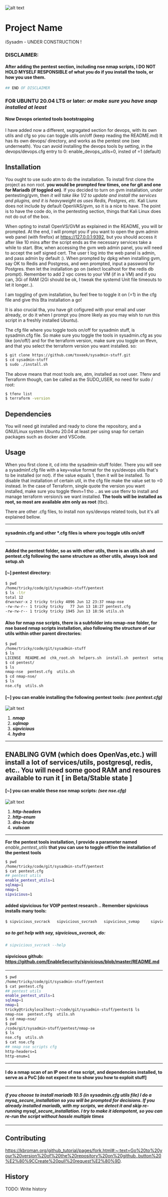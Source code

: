 ![alt text](https://cdn.wccftech.com/wp-content/uploads/2015/09/First_Assault_group_shot_1442394288.png)


# Project Name

iSysadm - UNDER CONSTRUCTION !

### DISCLAIMER:
#### After adding the pentest section, including nse nmap scripts, I DO NOT HOLD MYSELF RESPONSIBLE of what you do if you install the tools, or how you use them.
```bash
## END OF DISCLAIMER
```

### FOR UBUNTU 20.04 LTS or later: *or make sure you have snap installed at least*

#### Now Devops oriented tools bootstrapping
I have added now a different, segragated section for devops, with its own utils and cfg so you can toggle utils on/off (keep reading the README.md)
It has its own devops/ directory, and works as the pentest one (see underneath). You can avoid installing the devops tools by setting, in the devops/devops.cfg entry to 0: enable_devops_utils=0, insted of =1 (default)

## Installation
You ought to use sudo atm to do the installation.
To install first clone the project as non root. **you would be prompted few times, one for git and one for Mariadb (if toggled on)**. If you decided to turn on gvm installation, under pentesting/gvm, then *it will take like 1/2 to update and install the services and plugins, and it is heavyweight as uses Redis, Postgres, etc.* 
Kali Liunx does not include by default OpenVAS/gvm, so it is a nice to have. The point is to have the code do, in the pentesting section, things that Kali Linux does not do out of the box.

When opting to install OpenVS/GVM as explained in the README, you will br prompted. At the end, I will prompt you if you want to open the gvm admin web panel (with firefox) at https://127.0.0.1:9392, but you should access it after like 10 mins after the script ends as the necessary services take a while to start. Btw, when accessing the gvm web admin panel, you will need to accept the self signed cert. The user t log into the web panel is admin, and pass admin by default :).
When prompted by dpkg when installing gvm, say OK to Redis and Postgress, and wen prompted, input a password for Postgres. then let the installation go on (select localhost for the redis db prompt). Remember to add 2 vpc cores to your VM (if in a VM) and if you can, 3Gi of RAM (2Gi should be ok, I tweak the systemd Unit file timeouts to let it longer..).

I am toggling of gvm installation, bu feel free to toggle it on (=1) in the cfg file and give this Bta installation a go!

It is also crucial tha, you have git cofigured with your email and user already, or do it when I prompt you (more likely as you may wish to run this script in a freshly installed Ubuntu).

The cfg file where you toggle tools on/off for sysadmin stuff, is sysadmin.cfg file. So make sure you toggle the 
tools in sysadmin.cfg as you like (on/off/) and for the terraform version, make sure you toggle on tfevn, and that you select the terraform version you want installed.
so: 
```bash
$ git clone https://github.com/toxeek/sysadmin-stuff.git
$ cd sysadmin-stuff
$ sudo ./install.sh
```
The above means that most tools are, atm, installed as root user. Tfenv and Terraform though, can be called as the SUDO_USER, no need for sudo / root:
```bash
$ tfenv list
$ terraform -version
```

## Dependencies
You will need git installed and ready to clone the repository, and a GNU/Linux system Ubuntu 20.04 at least per using snap for certain packages such as docker and VSCode.


## Usage
When you first clone it, cd into the sysadmin-stuff folder. There you will see a sysadminf.cfg file with a key=value format for the sys/devops utils that's to be installed (or not). if the value equals 1, then it will be installed. To disable that installation of certain util, in the cfg file make the value  set to =0 instead. In the case of Terraform, single quote the version you want installed, make sure you toggle tfevn=1 tho .. as we use tfenv to install and manage terraform version/s we want installed.
**The tools will be installed as root, so most are available atm only as root** (tbc).

There are other .cfg files, to install non sys/devops related tools, but it's all explained bellow.

***
#### sysadmin.cfg and other *.cfg files is where you toggle utils on/off
***
#### Added the pentest folder, so as with other utils, there is an utils.sh and pentest.cfg following the same structure as other utils, always look and setup.sh

#### [~] pentest directory:
```bash
$ pwd
/home/tricky/code/git/sysadmin-stuff/pentest
$ ls -ltr
total 12
drwxrwxr-x 2 tricky tricky 4096 Jun 12 23:37 nmap-nse
-rw-rw-r-- 1 tricky tricky   77 Jun 13 18:27 pentest.cfg
-rw-rw-r-- 1 tricky tricky 1945 Jun 13 18:56 utils.sh
```

#### Also for nmap nse scripts, there is a subfolder into nmap-nse folder, for nse based nmap scripts installation, also following the structure of our utils within other parent directories:
```bash
$ pwd
/home/tricky/code/git/sysadmin-stuff
$ ls
LICENSE  README.md  chk_root.sh  helpers.sh  install.sh  pentest  setup.sh  sysadmin.cfg  utils.sh
$ cd pentest/
$ ls
nmap-nse  pentest.cfg  utils.sh
$ cd nmap-nse/
$ ls
nse.cfg  utils.sh
```
#### [~] you can enable installing the following pentest tools: ***(see pentest.cfg)***
![alt text](https://github.com/adam-p/markdown-here/raw/master/src/common/images/icon48.png "pentest tools")
1. ***nmap***
2. ***sqlmap***
4. ***sipvicious***
5. ***hydra***
___
## **ENABLING GVM (which does OpenVas,etc.) will install a lot of services/utils, postgresql, redis, etc.. You will need some good RAM and resoures available to run it [ in Beta/Stable state ]**

#### [~] you can enable these nse nmap scripts: ***(see nse.cfg)***
![alt text](https://github.com/adam-p/markdown-here/raw/master/src/common/images/icon48.png "nse scripts")
1. ***http-headers***
2. ***http-enum***
3. ***dns-brute***
4. ***vulscan***
___

**For the pentest tools installation, I provide a parameter named** *enable_pentest_utils* **that you can use to toggle off/on the installation of the pentest tools**
```bash
$ pwd
/home/tricky/code/git/sysadmin-stuff/pentest
$ cat pentest.cfg
## pentest utils
enable_pentest_utils=1
sqlmap=1
nmap=1
sipvicious=1
```
#### added sipvicious for VOIP pentest research .. Remember sipvicious installs many tools:
```bash 
$ sipvicious_svcrack   sipvicious_svcrash   sipvicious_svmap     sipvicious_svreport  sipvicious_svwar
```
##### so to get help with say, sipvicious_svcrack, do:
```bash
# sipvicious_svcrack --help
```
#### sipvicious github: https://github.com/EnableSecurity/sipvicious/blob/master/README.md
___
```bash
$ pwd
/home/tricky/code/git/sysadmin-stuff/pentest
$ cat pentest.cfg
## pentest utils
enable_pentest_utils=1
sqlmap=1
nmap=1
tricky@trickylocalhost:~/code/git/sysadmin-stuff/pentest$ ls
nmap-nse  pentest.cfg  utils.sh
$ cd nmap-nse/
$ pwd
/code/git/sysadmin-stuff/pentest/nmap-se
$ ls
nse.cfg  utils.sh
$ cat nse.cfg
## nmap nse scripts cfg
http-headers=1
http-enum=1
```
___
#### **I do a nmap scan of an IP one of nse script, and dependencies installed, to serve as a PoC [do not expect me to show you how to exploit stuff]**
___
#### ***if you choose to install mariadb 10.5 (in sysadmin.cfg utils file) I do a mysq_secure_installation so you will be prompted for decisions. If you already installed mariadb, with my scripts, we detect it and skip re-running mysql_secure_installation. I try to make it idempotent, so you can re-run the script without hassle multiple times***
___

## Contributing

https://kbroman.org/github_tutorial/pages/fork.html#:~:text=Go%20to%20your%20version%20of%20the%20repository%20on%20github.,button%20%E2%80%9CCreate%20pull%20request%E2%80%9D.

## History

TODO: Write history


